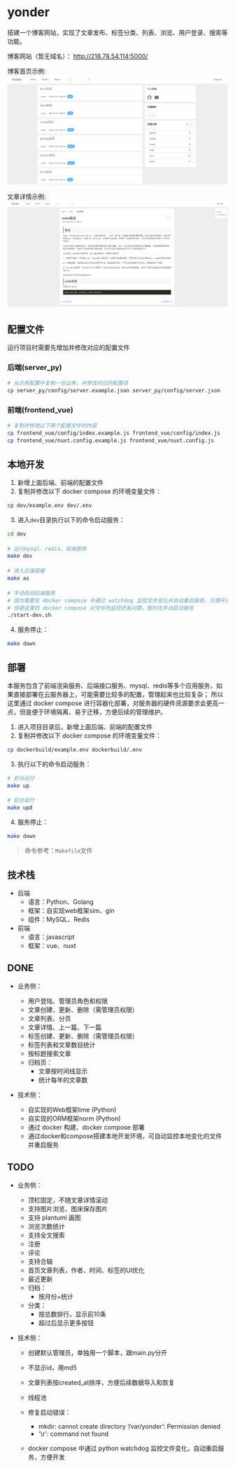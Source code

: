 # yonder
搭建一个博客网站，实现了文章发布、标签分类、列表、浏览、用户登录、搜索等功能。

博客网站（暂无域名）： http://218.78.54.114:5000/

博客首页示例:
<img src="https://github.com/fenife/yonder_old/blob/master/yonder-home-example.jpg" alt="博客示例" title="博客示例">

文章详情示例:
<img src="https://github.com/fenife/yonder_old/blob/master/yonder-detail-example.jpg" alt="文章详情示例" title="文章详情示例">

## 配置文件
运行项目时需要先增加并修改对应的配置文件

### 后端(server_py)
```bash
# 从示例配置中复制一份出来，并修改对应的配置项
cp server_py/config/server.example.json server_py/config/server.json
```
### 前端(frontend_vue)
```bash
# 复制并修改以下两个配置文件的内容
cp frontend_vue/config/index.example.js frontend_vue/config/index.js
cp frontend_vue/nuxt.config.example.js frontend_vue/nuxt.config.js
```

## 本地开发
1. 新增上面后端、前端的配置文件
2. 复制并修改以下 docker compose 的环境变量文件：
```bash
cp dev/example.env dev/.env
```

3. 进入`dev`目录执行以下的命令启动服务：
```bash
cd dev

# 运行mysql、redis、前端服务
make dev

# 进入后端容器
make as

# 手动启动后端服务
# 因为需要在 docker compose 中通过 watchdog 监控文件变化并自动重启服务，方便开发
# 但是这里的 docker compose 对文件的监控还有问题，暂时先手动启动服务
./start-dev.sh
```

4. 服务停止：
```bash
make down
```

## 部署
本服务包含了前端渲染服务、后端接口服务、mysql、redis等多个应用服务，如果直接部署在云服务器上，可能需要比较多的配置，管理起来也比较复杂； 所以这里通过 docker compose 进行容器化部署，对服务器的硬件资源要求会更高一点，但是便于环境隔离、易于迁移，方便后续的管理维护。

1. 进入项目目录后，新增上面后端、前端的配置文件
2. 复制并修改以下 docker compose 的环境变量文件：
```bash
cp dockerbuild/example.env dockerbuild/.env
```
3. 执行以下的命令启动服务：
```bash
# 前台运行
make up

# 后台运行
make upd
```

4. 服务停止：
```bash
make down
```

> 命令参考：`Makefile`文件

## 技术栈
- 后端
    - 语言：Python、Golang
    - 框架：自实现web框架sim、gin
    - 组件：MySQL、Redis
- 前端
    - 语言：javascript
    - 框架：vue、nuxt

## DONE
- 业务侧：
    - 用户登陆、管理员角色和权限
    - 文章创建、更新、删除（需管理员权限）
    - 文章列表、分页
    - 文章详情、上一篇、下一篇
    - 标签创建、更新、删除（需管理员权限）
    - 标签列表和文章数目统计
    - 按标题搜索文章
    - 归档页：
        - 文章按时间线显示
        - 统计每年的文章数

- 技术侧：
    - 自实现的Web框架lime (Python)
    - 自实现的ORM框架norm (Python)
    - 通过 docker 构建、docker compose 部署
    - 通过docker和compose搭建本地开发环境，可自动监控本地变化的文件并重启服务

## TODO
- 业务侧：
    - 顶栏固定，不随文章详情滚动
    - 支持图片浏览、图床保存图片
    - 支持 plantuml 画图
    - 浏览次数统计
    - 支持全文搜索
    - 注册
    - 评论
    - 支持合辑
    - 首页文章列表，作者、时间、标签的UI优化
    - 最近更新
    - 归档：
        - 按月份+统计
    - 分类：
        - 按总数排行，显示前10条
        - 超过后显示更多按钮

- 技术侧：
    - 创建默认管理员，单独用一个脚本，跟main.py分开
    - 不显示id，用md5
    - 文章列表按created_at排序，方便后续数据导入和恢复
    - 线程池

    - 修复启动错误：
        - mkdir: cannot create directory ‘/var/yonder’: Permission denied
        - '\r': command not found

    - docker compose 中通过 python watchdog 监控文件变化，自动重启服务，方便开发


